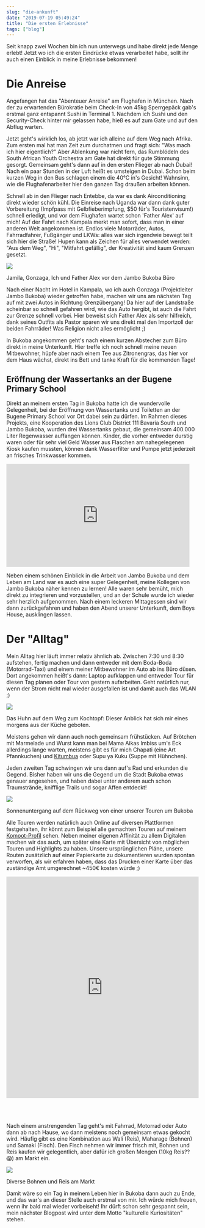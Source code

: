 ```yaml
---
slug: "die-ankunft"
date: "2019-07-19 05:49:24"
title: "Die ersten Erlebnisse"
tags: ["blog"]
---
```


Seit knapp zwei Wochen bin ich nun unterwegs und habe direkt jede Menge erlebt! Jetzt wo ich die ersten Eindrücke etwas verarbeitet habe, sollt ihr auch einen Einblick in meine Erlebnisse bekommen!

# Die Anreise

Angefangen hat das "Abenteuer Anreise" am Flughafen in München. Nach der zu erwartenden Bürokratie beim Check-In von 45kg Sperrgepäck gab's erstmal ganz entspannt Sushi in Terminal 1. Nachdem ich Sushi und den Security-Check hinter mir gelassen habe, hieß es auf zum Gate und auf den Abflug warten.

Jetzt geht's wirklich los, ab jetzt war ich alleine auf dem Weg nach Afrika. Zum ersten mal hat man Zeit zum durchatmen und fragt sich: "Was mach ich hier eigentlich?" Aber Ablenkung war nicht fern, das Rumblödeln des South African Youth Orchestra am Gate hat direkt für gute Stimmung gesorgt. Gemeinsam geht's dann auf in den ersten Flieger ab nach Dubai! Nach ein paar Stunden in der Luft heißt es umsteigen in Dubai. Schon beim kurzen Weg in den Bus schlagen einem die 40°C in's Gesicht! Wahnsinn, wie die Flughafenarbeiter hier den ganzen Tag draußen arbeiten können.

Schnell ab in den Flieger nach Entebbe, da war es dank Airconditioning direkt wieder schön kühl. Die Einreise nach Uganda war dann dank guter Vorbereitung (Impfpass mit Gelbfieberimpfung, $50 für's Touristenvisum!) schnell erledigt, und vor dem Flughafen wartet schon 'Father Alex' auf mich! Auf der Fahrt nach Kampala merkt man sofort, dass man in einer anderen Welt angekommen ist. Endlos viele Motorräder, Autos, Fahrradfahrer, Fußgänger und LKWs: alles war sich irgendwie bewegt teilt sich hier die Straße! Hupen kann als Zeichen für alles verwendet werden: "Aus dem Weg", "Hi", "Mitfahrt gefällig", der Kreativität sind kaum Grenzen gesetzt.

![](/content/images/2019/07/IMG_1925.jpeg)

Jamila, Gonzaga, Ich und Father Alex vor dem Jambo Bukoba Büro

Nach einer Nacht im Hotel in Kampala, wo ich auch Gonzaga (Projektleiter Jambo Bukoba) wieder getroffen habe, machen wir uns am nächsten Tag auf mit zwei Autos in Richtung Grenzübergang! Da hier auf der Landstraße scheinbar so schnell gefahren wird, wie das Auto hergibt, ist auch die Fahrt zur Grenze schnell vorbei. Hier beweist sich Father Alex als sehr hilfreich, dank seines Outfits als Pastor sparen wir uns direkt mal den Importzoll der beiden Fahrräder! Was Religion nicht alles ermöglicht ;)

In Bukoba angekommen geht's nach einem kurzen Abstecher zum Büro direkt in meine Unterkunft. Hier treffe ich noch schnell meine neuen Mitbewohner, hüpfe aber nach einem Tee aus Zitronengras, das hier vor dem Haus wächst, direkt ins Bett und tanke Kraft für die kommenden Tage!

## Eröffnung der Wassertanks an der Bugene Primary School

Direkt an meinem ersten Tag in Bukoba hatte ich die wundervolle Gelegenheit, bei der Eröffnung von Wassertanks und Toiletten an der Bugene Primary School vor Ort dabei sein zu dürfen. Im Rahmen dieses Projekts, eine Kooperation des Lions Club District 111 Bavaria South und Jambo Bukoba, wurden drei Wassertanks gebaut, die gemeinsam 400.000 Liter Regenwasser auffangen können. Kinder, die vorher entweder durstig waren oder für sehr viel Geld Wasser aus Flaschen am nahegelegenen Kiosk kaufen mussten, können dank Wasserfilter und Pumpe jetzt jederzeit an frisches Trinkwasser kommen.

<iframe width="480" height="270" src="https://www.youtube.com/embed/-nnbv8_-WwA?feature=oembed" frameborder="0" allow="accelerometer; autoplay; encrypted-media; gyroscope; picture-in-picture" allowfullscreen=""></iframe>

Neben einem schönen Einblick in die Arbeit von Jambo Bukoba und dem Leben am Land war es auch eine super Gelegenheit, meine Kollegen von Jambo Bukoba näher kennen zu lernen! Alle waren sehr bemüht, mich direkt zu integrieren und vorzustellen, und an der Schule wurde ich wieder sehr herzlich aufgenommen. Nach einem leckeren Mittagessen sind wir dann zurückgefahren und haben den Abend unserer Unterkunft, dem Boys House, ausklingen lassen.

# Der "Alltag"

Mein Alltag hier läuft immer relativ ähnlich ab. Zwischen 7:30 und 8:30 aufstehen, fertig machen und dann entweder mit dem Boda-Boda (Motorrad-Taxi) und einem meiner Mitbewohner im Auto ab ins Büro düsen. Dort angekommen heißt's dann: Laptop aufklappen und entweder Tour für diesen Tag planen oder Tour von gestern aufarbeiten. Geht natürlich nur, wenn der Strom nicht mal wieder ausgefallen ist und damit auch das WLAN ;)

![](/content/images/2019/07/IMG_2135.jpeg)

Das Huhn auf dem Weg zum Kochtopf: Dieser Anblick hat sich mir eines morgens aus der Küche geboten.

Meistens gehen wir dann auch noch gemeinsam frühstücken. Auf Brötchen mit Marmelade und Wurst kann man bei Mama Aikas Imbiss um's Eck allerdings lange warten, meistens gibt es für mich Chapati (eine Art Pfannkuchen) und [Kitumbua](https://www.africanbites.com/vitumbarice-pancakes/) oder Supu ya Kuku (Suppe mit Hühnchen).

Jeden zweiten Tag schwingen wir uns dann auf's Rad und erkunden die Gegend. Bisher haben wir uns die Gegend um die Stadt Bukoba etwas genauer angesehen, und haben dabei unter anderem auch schon Traumstrände, knifflige Trails und sogar Affen entdeckt!

![](/content/images/2019/07/A3FFE405-3383-4B09-8B5C-ADC88FA03692_image.jpeg)

Sonnenuntergang auf dem Rückweg von einer unserer Touren um Bukoba

Alle Touren werden natürlich auch Online auf diversen Plattformen festgehalten, ihr könnt zum Beispiel alle gemachten Touren auf meinem [Komoot-Profil](https://www.komoot.de/user/549690039770) sehen. Neben meiner eigenen Affinität zu allem Digitalen machen wir das auch, um später eine Karte mit Übersicht von möglichen Touren und Highlights zu haben. Unsere ursprünglichen Pläne, unsere Routen zusätzlich auf einer Papierkarte zu dokumentieren wurden spontan verworfen, als wir erfahren haben, dass das Drucken einer Karte über das zuständige Amt umgerechnet ~450€ kosten würde ;)

<iframe src="https://www.komoot.de/tour/81409398/embed?profile=1" width="100%" height="580" frameborder="0" scrolling="no" style="margin-bottom: 50px !important;"></iframe>

Nach einem anstrengenden Tag geht's mit Fahrrad, Motorrad oder Auto dann ab nach Hause, wo dann meistens noch gemeinsam etwas gekocht wird. Häufig gibt es eine Kombination aus Wali (Reis), Maharage (Bohnen) und Samaki (Fisch). Den Fisch nehmen wir immer frisch mit, Bohnen und Reis kaufen wir gelegentlich, aber dafür ich großen Mengen (10kg Reis?? 😱) am Markt ein.

![](/content/images/2019/07/IMG_2010.jpeg)

Diverse Bohnen und Reis am Markt

Damit wäre so ein Tag in meinem Leben hier in Bukoba dann auch zu Ende, und das war's an dieser Stelle auch erstmal von mir. Ich würde mich freuen, wenn ihr bald mal wieder vorbeiseht! Ihr dürft schon sehr gespannt sein, mein nächster Blogpost wird unter dem Motto "kulturelle Kuriositäten" stehen.
